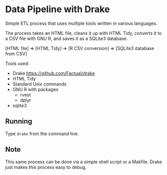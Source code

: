 # Data Pipeline with Drake

Simple ETL process that uses multiple tools written in various languages.

The process takes an HTML file, cleans it up with HTML Tidy, converts it to a CSV file with GNU R, and saves it as a SQLite3 database.

[HTML file] => [HTML Tidy] => [R CSV conversion] => [SQLite3 database from CSV]

Tools used:

* Drake https://github.com/Factual/drake
* HTML Tidy
* Standard Unix commands
* GNU R with packages
    - rvest
    - dplyr
* sqlite3

## Running

Type `drake` from the command line.

## Note

This same process can be done via a simple shell script or a Makfile.  Drake just makes this process easy to debug.

